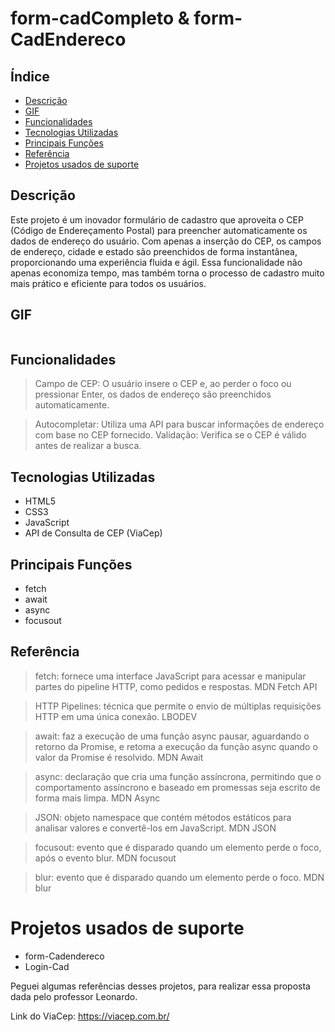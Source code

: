 # form-cadCompleto & form-CadEndereco

## Índice 

* [Descrição](#descrição)
* [GIF](#GIF)
* [Funcionalidades](#funcionalidades)
* [Tecnologias Utilizadas](#tecnologias-utilizadas)
* [Principais Funções](#principais-funções)
* [Referência](#referência)
* [Projetos usados de suporte](#Projetos-usados-de-suporte)

## Descrição 

Este projeto é um inovador formulário de cadastro que aproveita o CEP (Código de Endereçamento Postal) para preencher automaticamente os dados de endereço do usuário. Com apenas a inserção do CEP, os campos de endereço, cidade e estado são preenchidos de forma instantânea, proporcionando uma experiência fluida e ágil. Essa funcionalidade não apenas economiza tempo, mas também torna o processo de cadastro muito mais prático e eficiente para todos os usuários.


## GIF 

![]()

## Funcionalidades 

> Campo de CEP: O usuário insere o CEP e, ao perder o foco ou pressionar Enter, os dados de endereço são preenchidos automaticamente.

> Autocompletar: Utiliza uma API para buscar informações de endereço com base no CEP fornecido.
Validação: Verifica se o CEP é válido antes de realizar a busca.

## Tecnologias Utilizadas 

* HTML5
* CSS3
* JavaScript
* API de Consulta de CEP (ViaCep)

## Principais Funções 

* fetch
* await
* async
* focusout

## Referência 

> fetch: fornece uma interface JavaScript para acessar e manipular partes do pipeline HTTP, como pedidos e respostas. MDN Fetch API

> HTTP Pipelines: técnica que permite o envio de múltiplas requisições HTTP em uma única conexão. LBODEV

> await: faz a execução de uma função async pausar, aguardando o retorno da Promise, e retoma a execução da função async quando o valor da Promise é resolvido. MDN Await

> async: declaração que cria uma função assíncrona, permitindo que o comportamento assíncrono e baseado em promessas seja escrito de forma mais limpa. MDN Async

> JSON: objeto namespace que contém métodos estáticos para analisar valores e convertê-los em JavaScript. MDN JSON

> focusout: evento que é disparado quando um elemento perde o foco, após o evento blur. MDN focusout

> blur: evento que é disparado quando um elemento perde o foco. MDN blur

# Projetos usados de suporte

* form-Cadendereco
* Login-Cad

Peguei algumas referências desses projetos, para realizar essa proposta dada pelo professor Leonardo.

Link do ViaCep:  https://viacep.com.br/
